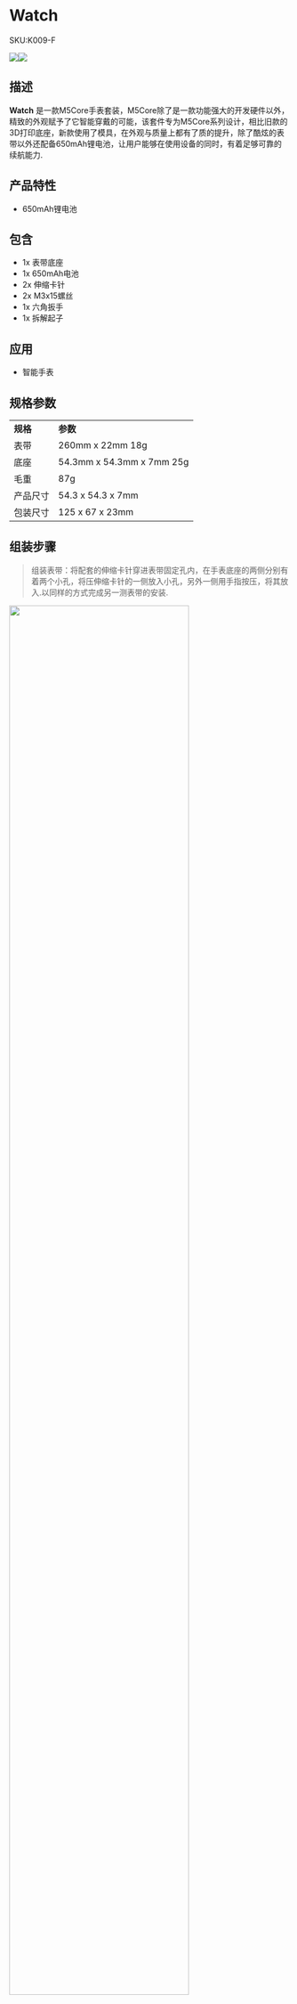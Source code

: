 # Watch

<el-tag effect="plain">SKU:K009-F</el-tag>

<div class="product_pic"><img src="assets\img\product_pics\accessory\watch\watch_01.webp"><img src="assets\img\product_pics\accessory\watch\watch_02.webp"></div>

## 描述

**Watch** 是一款M5Core手表套装，M5Core除了是一款功能强大的开发硬件以外，精致的外观赋予了它智能穿戴的可能，该套件专为M5Core系列设计，相比旧款的3D打印底座，新款使用了模具，在外观与质量上都有了质的提升，除了酷炫的表带以外还配备650mAh锂电池，让用户能够在使用设备的同时，有着足够可靠的续航能力.

## 产品特性

- 650mAh锂电池


## 包含

- 1x 表带底座
- 1x 650mAh电池
- 2x 伸缩卡针
- 2x M3x15螺丝
- 1x 六角扳手
- 1x 拆解起子


## 应用

- 智能手表

## 规格参数

<table>
   <tr style="font-weight:bold">
      <td>规格</td>
      <td>参数</td>
   </tr>
   <tr>
      <td>表带</td>
      <td>260mm x 22mm 18g</td>
   </tr>
   <tr>
      <td>底座</td>
      <td>54.3mm x 54.3mm x 7mm 25g</td>
   </tr>
   <tr>
      <td>毛重</td>
      <td>87g</td>
   </tr>
   <tr>
      <td>产品尺寸</td>
      <td>54.3 x 54.3 x 7mm</td>
   </tr>
   <tr>
      <td>包装尺寸</td>
      <td>125 x 67 x 23mm</td>
   </tr>
 </table>

## 组装步骤


>组装表带：将配套的伸缩卡针穿进表带固定孔内，在手表底座的两侧分别有着两个小孔，将压伸缩卡针的一侧放入小孔，另外一侧用手指按压，将其放入.以同样的方式完成另一测表带的安装.

<img src="assets\img\product_pics\accessory\watch\watch_04.webp" width="80%">

>安装电池：将电池引出的导线，插接到主机电路板上与其对应的接口，插接完成后调整电池的位置，方便后续手表底座的安装.

<img src="assets\img\product_pics\accessory\watch\watch_05.webp" width="80%">

>安装底座：按照主机上的BUS总线的位置，将手表底座垂直的插接到主机上，并用配套螺丝锁紧，完成组装.

<img src="assets\img\product_pics\accessory\watch\watch_06.webp" width="80%">

<script>

   var purchase_link = 'https://m5stack.com/products/development-board-watch-kit-excluding-core';


   anchor_search(purchase_link);
   scrollFunc();

</script>